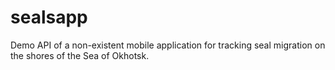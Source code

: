 # sealsapp
Demo API of a non-existent mobile application for tracking seal migration on the shores of the Sea of Okhotsk.
